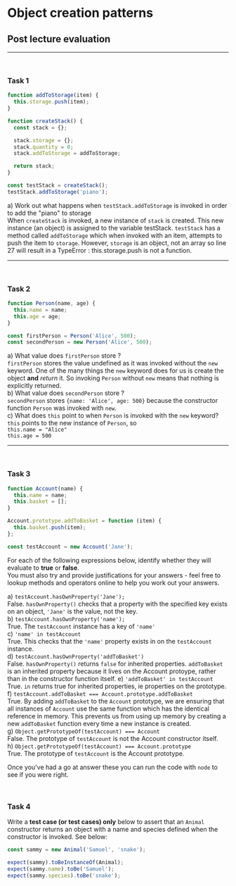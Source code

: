 # Object creation patterns

## Post lecture evaluation

---

&nbsp;

### Task 1

```js
function addToStorage(item) {
  this.storage.push(item);
}

function createStack() {
  const stack = {};

  stack.storage = {};
  stack.quantity = 0;
  stack.addToStorage = addToStorage;

  return stack;
}

const testStack = createStack();
testStack.addToStorage('piano');
```

a) Work out what happens when `testStack.addToStorage` is invoked in order to add the "piano" to storage <br>
When `createStack` is invoked, a new instance of `stack` is created. This new instance (an object) is assigned to the variable testStack. `testStack` has a method called `addToStorage` which when invoked with an item, attempts to push the item to `storage`. However, `storage` is an object, not an array so line 27 will result in a TypeError : this.storage.push is not a function.

---

&nbsp;

### Task 2

```js
function Person(name, age) {
  this.name = name;
  this.age = age;
}

const firstPerson = Person('Alice', 500);
const secondPerson = new Person('Alice', 500);
```

a) What value does `firstPerson` store ?</br>
`firstPerson` stores the value undefined as it was invoked without the `new` keyword. One of the many things the `new` keyword does for us is create the object **and** _return_ it. So invoking `Person` without `new` means that nothing is explicitly returned. </br>
b) What value does `secondPerson` store ?</br>
`secondPerson` stores `{name: 'Alice', age: 500}` because the constructor function `Person` was invoked with `new`.</br>
c) What does `this` point to when `Person` is invoked with the `new` keyword? </br>
`this` points to the new instance of `Person`, so </br>
`this.name = "Alice"` </br>
`this.age = 500`

---

&nbsp;

### Task 3

```js
function Account(name) {
  this.name = name;
  this.basket = [];
}

Account.prototype.addToBasket = function (item) {
  this.basket.push(item);
};

const testAccount = new Account('Jane');
```

For each of the following expressions below, identify whether they will evaluate to **true** or **false**.</br>
You must also try and provide justifications for your answers - feel free to lookup methods and operators online to help you work out your answers.

a) `testAccount.hasOwnProperty('Jane');`</br>
False. `hasOwnProperty()` checks that a property with the specified key exists on an object, `'Jane'` is the value, not the key. </br>
b) `testAccount.hasOwnProperty('name');`</br>
True. The `testAccount` instance has a key of `'name'` </br>
c) `'name' in testAccount`</br>
True. This checks that the `'name'` property exists in on the `testAccount` instance. </br>
d) `testAccount.hasOwnProperty('addToBasket')`</br>
False. `hasOwnProperty()` returns `false` for inherited properties. `addToBasket` is an inherited property because it lives on the Account protoype, rather than in the constructor function itself.
e) `'addToBasket' in testAccount`</br>
True. `in` returns true for inherited properties, ie properties on the prototype.
f) `testAccount.addToBasket === Account.prototype.addToBasket`</br>
True. By adding `addToBasket` to the `Account` prototype, we are ensuring that all instances of `Account` use the same function which has the identical reference in memory. This prevents us from using up memory by creating a new `addToBasket` function every time a new instance is created.</br>
g) `Object.getPrototypeOf(testAccount) === Account`</br>
False. The prototype of `testAccount` is not the Account constructor itself.</br>
h) `Object.getPrototypeOf(testAccount) === Account.prototype` </br>
True. The prototype of `testAccount` is the Account prototype.

Once you've had a go at answer these you can run the code with `node` to see if you were right.

&nbsp;

### Task 4

Write a **test case (or test cases) only** below to assert that an `Animal` constructor returns an object with a name and species defined when the constructor is invoked. See below:

```js
const sammy = new Animal('Samuel', 'snake');

expect(sammy).toBeInstanceOf(Animal);
expect(sammy.name).toBe('Samuel');
expect(sammy.species).toBe('snake');
```
